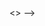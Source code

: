 

<document/>
<<!columns 2>>


<insert src='./chapter-00-intro.md'   	mode=mktscript/>
<!-- <insert src='./chapter-00-sampling.md'	mode=mktscript/>
<insert src='./chapter-00-spawn.md'   	mode=mktscript/>
 --><insert src='./chapter-00-wye-tee-merge.md'	mode=mktscript/>
 --><insert src='./chapter-00-comparison.md'   	mode=mktscript/>

<!-- <insert src='../README.md' mode=mktscript/> -->

<!-- <new-page/>
<blank-page/>


 -->